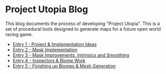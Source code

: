 # Project Utopia Blog
This blog documents the process of developing "Project Utopia".
This is a set of procedural tools designed to generate maps for a future open world racing game.
* [Entry 1 - Project & Implementation Ideas](./entry1.md)
* [Entry 2 - Mask Implementation](./entry2.md)
* [Entry 3 - Mask Improvements, Intrinsics and Smoothing](./entry3.md)
* [Entry 4 - Inspectors & Biome Work](./entry4.md)
* [Entry 5 - Finishing up Biomes & Mesh Generation](./entry5.md)
